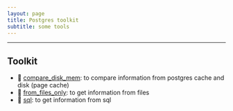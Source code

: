 ```yaml
---
layout: page
title: Postgres toolkit
subtitle: some tools
---
```


---------------

## Toolkit

* :wrench: [compare_disk_mem](https://github.com/bdrouvot/pg_toolkit/tree/master/compare_disk_mem): to compare information from postgres cache and disk (page cache)
* :wrench: [from_files_only](https://github.com/bdrouvot/pg_toolkit/tree/master/from_files_only): to get information from files
* :wrench: [sql](https://github.com/bdrouvot/pg_toolkit/tree/master/sql): to get information from sql
